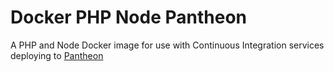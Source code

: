 # Docker PHP Node Pantheon
A PHP and Node Docker image for use with Continuous Integration services deploying to [Pantheon](https://pantheon.io/)
